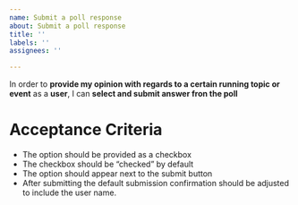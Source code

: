 ```yaml
---
name: Submit a poll response
about: Submit a poll response
title: ''
labels: ''
assignees: ''

---
```


In order to **provide my opinion with regards to a certain running topic or event** as a **user**, I can **select and submit answer fron the poll**

# Acceptance Criteria
* The option should be provided as a checkbox
* The checkbox should be “checked” by default
* The option should appear next to the submit button
* After submitting the default submission confirmation should be adjusted to include the user name.
